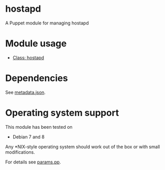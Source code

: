 # hostapd

A Puppet module for managing hostapd

# Module usage

* [Class: hostapd](manifests/init.pp)

# Dependencies

See [metadata.json](metadata.json).

# Operating system support

This module has been tested on

* Debian 7 and 8

Any *NIX-style operating system should work out of the box or with small
modifications.

For details see [params.pp](manifests/params.pp).
